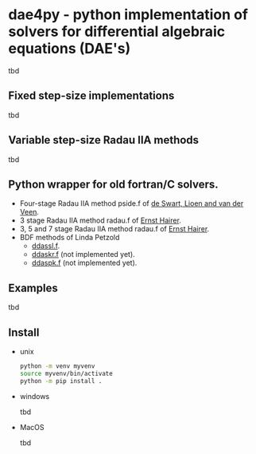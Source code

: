# dae4py - python implementation of solvers for differential algebraic equations (DAE's)

tbd

## Fixed step-size implementations

tbd

## Variable step-size Radau IIA methods

tbd

## Python wrapper for old fortran/C solvers.

*  Four-stage Radau IIA method pside.f of [de Swart, Lioen and van der Veen](https://archimede.uniba.it/~testset/solvers/pside.php).
* 3 stage Radau IIA method radau.f of [Ernst Hairer](hhttp://www.unige.ch/~hairer/prog/stiff/radau5.f).
* 3, 5 and 7 stage Radau IIA method radau.f of [Ernst Hairer](https://www.unige.ch/~hairer/prog/stiff/radau.f).
* BDF methods of Linda Petzold
    - [ddassl.f](https://www.netlib.org/ode/ddassl.f).
    - [ddaskr.f](https://www.netlib.org/ode/daskr.tgz) (not implemented yet).
    - [ddaspk.f](https://www.netlib.org/ode/daspk.tgz) (not implemented yet).

## Examples

tbd

## Install

* unix

    ```bash
    python -m venv myvenv
    source myvenv/bin/activate
    python -m pip install .
    ```
* windows

    tbd

* MacOS

    tbd